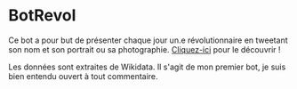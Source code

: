 # BotRevol

Ce bot a pour but de présenter chaque jour un.e révolutionnaire en tweetant son nom et son portrait ou sa photographie.
[Cliquez-ici](https://twitter.com/Botrevol) pour le découvrir !

Les données sont extraites de Wikidata.
Il s'agit de mon premier bot, je suis bien entendu ouvert à tout commentaire.